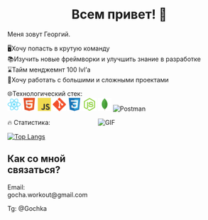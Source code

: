 <h1 align="center">Всем привет! 👋</h1>  

Меня зовут Георгий.

🖥Хочу попасть в крутую команду  
📚Изучить новые фреймворки и улучшить знание в разработке   
⌛️Тайм менджемнт 100 lvl’а  
🏹Хочу работать с большими и сложными проектами 
  
🌐Технологический стек:  
<img src="https://raw.githubusercontent.com/devicons/devicon/1119b9f84c0290e0f0b38982099a2bd027a48bf1/icons/react/react-original.svg" alt="react" width="30" height="30"/>
<img src="https://raw.githubusercontent.com/devicons/devicon/1119b9f84c0290e0f0b38982099a2bd027a48bf1/icons/html5/html5-original.svg" alt="html5" width="30" height="30"/>
<img src="https://raw.githubusercontent.com/devicons/devicon/1119b9f84c0290e0f0b38982099a2bd027a48bf1/icons/javascript/javascript-original.svg" alt="JS" width="30" height="30"/>
<img src="https://raw.githubusercontent.com/devicons/devicon/1119b9f84c0290e0f0b38982099a2bd027a48bf1/icons/git/git-original.svg" alt="Git" width="30" height="30"/>
<img src="https://raw.githubusercontent.com/devicons/devicon/1119b9f84c0290e0f0b38982099a2bd027a48bf1/icons/css3/css3-original.svg" alt="Css" width="30" height="30"/>
<img src="https://raw.githubusercontent.com/devicons/devicon/1119b9f84c0290e0f0b38982099a2bd027a48bf1/icons/nodejs/nodejs-original.svg" alt="Node" width="30" height="30"/>
<img src="https://raw.githubusercontent.com/devicons/devicon/1119b9f84c0290e0f0b38982099a2bd027a48bf1/icons/mongodb/mongodb-original.svg" alt="MongoDB" width="30" height="30"/>
<img src="https://yt3.ggpht.com/a/AATXAJz_vqEkKj_XIPmcTOm6zYcrlz4ibfQsTyhJ7jUSuw=s900-c-k-c0xffffffff-no-rj-mo" alt="Postman" width="30" height="30"/>

<img align="right" alt="GIF" src="https://media.giphy.com/media/YnS7j9pwnECXLMrI4t/giphy.gif" width="300" height="300"/>


:fire: Статистика:

[![Top Langs](https://github-readme-stats.vercel.app/api/top-langs/?username=GochKa&layout=compact)](https://github.com/anuraghazra/github-readme-stats)



<h2>Как со мной связаться?</h2>  
Email: gocha.workout@gmail.com  

Tg: @Gochka
  

